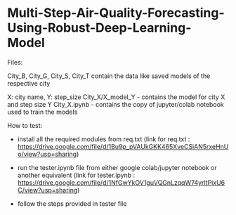 # Multi-Step-Air-Quality-Forecasting-Using-Robust-Deep-Learning-Model

Files:

City_B, City_G, City_S, City_T contain the data like saved models of the respective city

X: city name, Y: step_size
City_X/X_model_Y - contains the model for city X and step size Y
City_X.ipynb - contains the copy of jupyter/colab notebook used to train the models



How to test:
- install all the required modules from req.txt 
(link for req.txt : https://drive.google.com/file/d/1Bu9p_pVAUkGKK465XveCSiAN5rxeHnUo/view?usp=sharing)

- run the tester.ipynb file from either google colab/jupyter notebook or another equivalent 
(link for tester.ipynb : https://drive.google.com/file/d/1NfGwYkOV1guVQGnLzqqW74yrltPixU6C/view?usp=sharing)

- follow the steps provided in tester file
